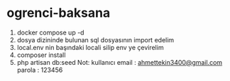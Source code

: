 # ogrenci-baksana

1) docker compose up -d
2) dosya dizininde bulunan sql dosyasının import edelim
3) local.env nin başındaki locali silip env ye çevirelim
4) composer install
5) php artisan db:seed
Not: kullanıcı email : ahmettekin3400@gmail.com
     parola : 123456
